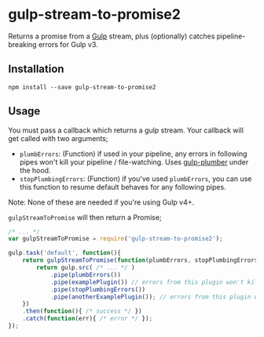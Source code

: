 # gulp-stream-to-promise2

Returns a promise from a [Gulp](http://gulpjs.com/) stream, plus (optionally) catches pipeline-breaking errors for Gulp v3.


## Installation

```shell
npm install --save gulp-stream-to-promise2
```


## Usage

You must pass a callback which returns a gulp stream. Your callback will get called with two arguments;

- `plumbErrors`: (Function) if used in your pipeline, any errors in following pipes won't kill your pipeline / file-watching. Uses [gulp-plumber](https://www.npmjs.com/package/gulp-plumber) under the hood.
- `stopPlumbingErrors`: (Function) if you've used `plumbErrors`, you can use this function to resume default behaves for any following pipes.

Note: None of these are needed if you're using Gulp v4+.

`gulpStreamToPromise` will then return a Promise;

```javascript
/* ... */
var gulpStreamToPromise = require('gulp-stream-to-promise2');

gulp.task('default', function(){
    return gulpStreamToPromise(function(plumbErrors, stopPlumbingErrors){
        return gulp.src( /* ... */ )
            .pipe(plumbErrors())
            .pipe(examplePlugin()) // errors from this plugin won't kill your build
            .pipe(stopPlumbingErrors())
            .pipe(anotherExamplePlugin()); // errors from this plugin will kill your build
    })
    .then(function(){ /* success */ })
    .catch(function(err){ /* error */ });
});
```
